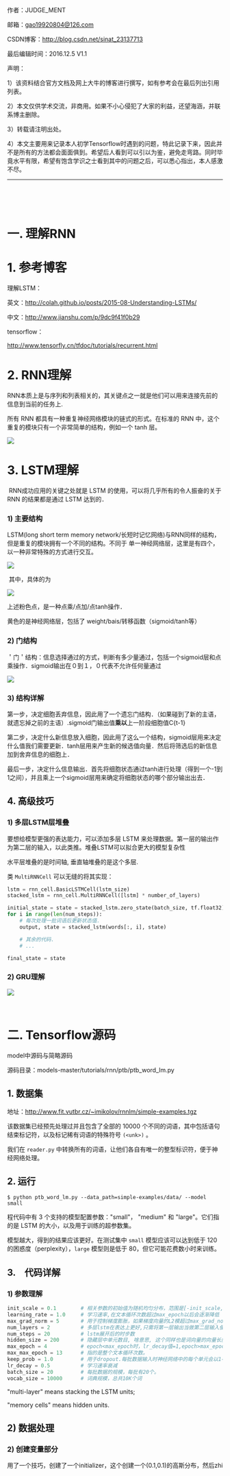 作者：JUDGE_MENT

邮箱：gao19920804@126.com

CSDN博客：http://blog.csdn.net/sinat_23137713

最后编辑时间：2016.12.5  V1.1

声明：

1）该资料结合官方文档及网上大牛的博客进行撰写，如有参考会在最后列出引用列表。

2）本文仅供学术交流，非商用。如果不小心侵犯了大家的利益，还望海涵，并联系博主删除。

3）转载请注明出处。

4）本文主要用来记录本人初学Tensorflow时遇到的问题，特此记录下来，因此并不是所有的方法都会面面俱到。希望后人看到可以引以为鉴，避免走弯路。同时毕竟水平有限，希望有饱含学识之士看到其中的问题之后，可以悉心指出，本人感激不尽。

------

<br />

<br />

<br />

# 一. 理解RNN

# 1. 参考博客

理解LSTM：

英文：http://colah.github.io/posts/2015-08-Understanding-LSTMs/

中文：http://www.jianshu.com/p/9dc9f41f0b29

tensorflow：

http://www.tensorfly.cn/tfdoc/tutorials/recurrent.html

# 2. RNN理解

​	RNN本质上是与序列和列表相关的，其关键点之一就是他们可以用来连接先前的信息到当前的任务上.

所有 RNN 都具有一种重复神经网络模块的链式的形式。在标准的 RNN 中，这个重复的模块只有一个非常简单的结构，例如一个 tanh 层。

![](http://orkjdoapd.bkt.clouddn.com/Seya-Tensorflow-Study-Note/6.1%20%E6%A0%87%E5%87%86%20RNN%20%E4%B8%AD%E7%9A%84%E9%87%8D%E5%A4%8D%E6%A8%A1%E5%9D%97%E5%8C%85%E5%90%AB%E5%8D%95%E4%B8%80%E7%9A%84%E5%B1%82.png)

# 3. LSTM理解

​	RNN成功应用的关键之处就是 LSTM 的使用，可以将几乎所有的令人振奋的关于 RNN 的结果都是通过 LSTM 达到的．

### 1) 主要结构

LSTM(long short term memory network/长短时记忆网络)与RNN同样的结构，但是重复的模块拥有一个不同的结构。不同于 单一神经网络层，这里是有四个，以一种非常特殊的方式进行交互。

![](http://orkjdoapd.bkt.clouddn.com/Seya-Tensorflow-Study-Note/6.2%20LSTM%20%E4%B8%AD%E7%9A%84%E9%87%8D%E5%A4%8D%E6%A8%A1%E5%9D%97%E5%8C%85%E5%90%AB%E5%9B%9B%E4%B8%AA%E4%BA%A4%E4%BA%92%E7%9A%84%E5%B1%82.png)

​	其中，具体的为

![](http://orkjdoapd.bkt.clouddn.com/Seya-Tensorflow-Study-Note/6.3%20LSTM%E4%B8%AD%E7%9A%84%E5%9B%BE%E6%A0%87.png)

上述粉色点，是一种点乘/点加/点tanh操作．

黄色的是神经网络层，包括了 weight/bais/转移函数（sigmoid/tanh等）

### 2) 门结构

＇门＇结构：信息选择通过的方式，判断有多少量通过，包括一个sigmoid层和点乘操作．sigmoid输出在０到１，０代表不允许任何量通过

![](http://orkjdoapd.bkt.clouddn.com/Seya-Tensorflow-Study-Note/6.4%20%E9%97%A8%E7%BB%93%E6%9E%84.png)

### 3) 结构详解

第一步，决定细胞丢弃信息，因此用了一个遗忘门结构．（如果碰到了新的主语，就遗忘掉之前的主语）.sigmoid门输出值**乘以**上一阶段细胞值C{t-1}



第二步，决定什么新信息放入细胞，因此用了这么一个结构，sigmoid层用来决定什么值我们需要更新．tanh层用来产生新的候选值向量．然后将筛选后的新信息加到舍弃信息的细胞上．



最后一步，决定什么信息输出．首先将细胞状态通过tanh进行处理（得到一个-1到1之间），并且乘上一个sigmoid层用来确定将细胞状态的哪个部分输出出去．

## 4. 高级技巧

### 1) 多层LSTM层堆叠

要想给模型更强的表达能力，可以添加多层 LSTM 来处理数据。第一层的输出作为第二层的输入，以此类推。堆叠LSTM可以拟合更大的模型复杂性

水平层堆叠的是时间轴, 垂直轴堆叠的是这个多层.

类 `MultiRNNCell` 可以无缝的将其实现：

```python
lstm = rnn_cell.BasicLSTMCell(lstm_size)
stacked_lstm = rnn_cell.MultiRNNCell([lstm] * number_of_layers)

initial_state = state = stacked_lstm.zero_state(batch_size, tf.float32)
for i in range(len(num_steps)):
    # 每次处理一批词语后更新状态值.
    output, state = stacked_lstm(words[:, i], state)

    # 其余的代码.
    # ...

final_state = state
```

### 2) GRU理解

![](http://orkjdoapd.bkt.clouddn.com/Seya-Tensorflow-Study-Note/6.5%20GRU.png)

<br />

# 二. Tensorflow源码

model中源码与简略源码

源码目录：models-master/tutorials/rnn/ptb/ptb_word_lm.py

## 1. 数据集

地址：http://www.fit.vutbr.cz/~imikolov/rnnlm/simple-examples.tgz

该数据集已经预先处理过并且包含了全部的 10000 个不同的词语，其中包括语句结束标记符，以及标记稀有词语的特殊符号 `(<unk>)` 。

我们在 `reader.py` 中转换所有的词语，让他们各自有唯一的整型标识符，便于神经网络处理。

## 2. 运行

```shell
$ python ptb_word_lm.py --data_path=simple-examples/data/ --model small
```

程代码中有 3 个支持的模型配置参数："small"， "medium" 和 "large"。它们指的是 LSTM 的大小，以及用于训练的超参数集。

模型越大，得到的结果应该更好。在测试集中 `small` 模型应该可以达到低于 120 的困惑度（perplexity），`large` 模型则是低于 80，但它可能花费数小时来训练。

## 3.　代码详解

### 1) 参数理解

```python
init_scale = 0.1        # 相关参数的初始值为随机均匀分布，范围是[-init_scale,+init_scale]
learning_rate = 1.0     # 学习速率,在文本循环次数超过max_epoch以后会逐渐降低
max_grad_norm = 5       # 用于控制梯度膨胀，如果梯度向量的L2模超过max_grad_norm，则等比例缩小
num_layers = 2          # 多层lstm在表达上更好,只需将第一层输出当做第二层输入便可
num_steps = 20          # lstm展开后的时步数
hidden_size = 200       # 隐藏层中单元数目, 啥意思, 这个同样也是词向量的向量长度
max_epoch = 4           # epoch<max_epoch时，lr_decay值=1,epoch>max_epoch时,lr_decay逐渐减小
max_max_epoch = 13      # 指的是整个文本循环次数。
keep_prob = 1.0         # 用于dropout.每批数据输入时神经网络中的每个单元会以1-keep_prob的概率不工作，可以防止过拟合
lr_decay = 0.5          # 学习速率衰减
batch_size = 20         # 每批数据的规模，每批有20个。
vocab_size = 10000      # 词典规模，总共10K个词
```

"multi-layer" means stacking the LSTM units;

"memory cells" means hidden units.

## 2) 数据处理



### 2) 创建变量部分

用了一个技巧，创建了一个initializer，这个创建一个(0.1,0.1)的高斯分布，然后zhi